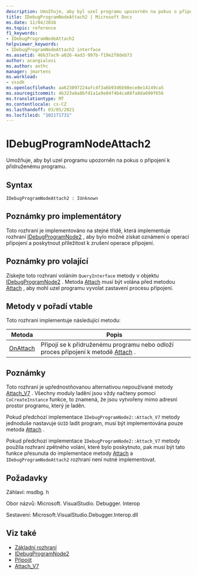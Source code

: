 ```yaml
---
description: Umožňuje, aby byl uzel programu upozorněn na pokus o připojení k přidruženému programu.
title: IDebugProgramNodeAttach2 | Microsoft Docs
ms.date: 11/04/2016
ms.topic: reference
f1_keywords:
- IDebugProgramNodeAttach2
helpviewer_keywords:
- IDebugProgramNodeAttach2 interface
ms.assetid: 46b37ac9-a026-4ad3-997b-f19e2f8deb73
author: acangialosi
ms.author: anthc
manager: jmartens
ms.workload:
- vssdk
ms.openlocfilehash: aa623097224afc4f3a6b93d6b98ece0e14149ca5
ms.sourcegitcommit: 4b323a8a8bfd1a1a9e84f4b4ca88fa8da690f656
ms.translationtype: MT
ms.contentlocale: cs-CZ
ms.lasthandoff: 03/05/2021
ms.locfileid: "102171731"
---
```

# <a name="idebugprogramnodeattach2"></a>IDebugProgramNodeAttach2
Umožňuje, aby byl uzel programu upozorněn na pokus o připojení k přidruženému programu.

## <a name="syntax"></a>Syntax

```
IDebugProgramNodeAttach2 : IUnknown
```

## <a name="notes-for-implementers"></a>Poznámky pro implementátory
 Toto rozhraní je implementováno na stejné třídě, která implementuje rozhraní [IDebugProgramNode2](../../../extensibility/debugger/reference/idebugprogramnode2.md) , aby bylo možné získat oznámení o operaci připojení a poskytnout příležitost k zrušení operace připojení.

## <a name="notes-for-callers"></a>Poznámky pro volající
 Získejte toto rozhraní voláním `QueryInterface` metody v objektu [IDebugProgramNode2](../../../extensibility/debugger/reference/idebugprogramnode2.md) . Metoda [Attach](../../../extensibility/debugger/reference/idebugprogramnodeattach2-onattach.md) musí být volána před metodou [Attach](../../../extensibility/debugger/reference/idebugengine2-attach.md) , aby mohl uzel programu vyvolat zastavení procesu připojení.

## <a name="methods-in-vtable-order"></a>Metody v pořadí vtable
 Toto rozhraní implementuje následující metodu:

|Metoda|Popis|
|------------|-----------------|
|[OnAttach](../../../extensibility/debugger/reference/idebugprogramnodeattach2-onattach.md)|Připojí se k přidruženému programu nebo odloží proces připojení k metodě [Attach](../../../extensibility/debugger/reference/idebugengine2-attach.md) .|

## <a name="remarks"></a>Poznámky
 Toto rozhraní je upřednostňovanou alternativou nepoužívané metody [Attach_V7](../../../extensibility/debugger/reference/idebugprogramnode2-attach-v7.md) . Všechny moduly ladění jsou vždy načteny pomocí `CoCreateInstance` funkce, to znamená, že jsou vytvořeny mimo adresní prostor programu, který je laděn.

 Pokud předchozí implementace `IDebugProgramNode2::Attach_V7` metody jednoduše nastavuje `GUID` ladit program, musí být implementována pouze metoda [Attach](../../../extensibility/debugger/reference/idebugprogramnodeattach2-onattach.md) .

 Pokud předchozí implementace `IDebugProgramNode2::Attach_V7` metody použila rozhraní zpětného volání, které bylo poskytnuto, pak musí být tato funkce přesunuta do implementace metody [Attach](../../../extensibility/debugger/reference/idebugengine2-attach.md) a `IDebugProgramNodeAttach2` rozhraní není nutné implementovat.

## <a name="requirements"></a>Požadavky
 Záhlaví: msdbg. h

 Obor názvů: Microsoft. VisualStudio. Debugger. Interop

 Sestavení: Microsoft.VisualStudio.Debugger.Interop.dll

## <a name="see-also"></a>Viz také
- [Základní rozhraní](../../../extensibility/debugger/reference/core-interfaces.md)
- [IDebugProgramNode2](../../../extensibility/debugger/reference/idebugprogramnode2.md)
- [Připojit](../../../extensibility/debugger/reference/idebugengine2-attach.md)
- [Attach_V7](../../../extensibility/debugger/reference/idebugprogramnode2-attach-v7.md)
